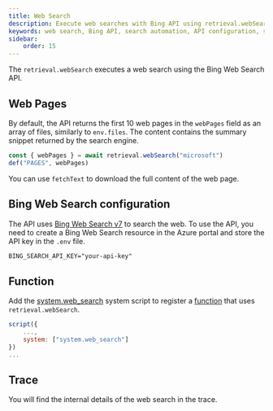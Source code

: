 ```yaml
---
title: Web Search
description: Execute web searches with Bing API using retrieval.webSearch in scripts.
keywords: web search, Bing API, search automation, API configuration, search function
sidebar:
    order: 15
---
```


The `retrieval.webSearch` executes a web search using the Bing Web Search API.

## Web Pages

By default, the API returns the first 10 web pages in the `webPages` field
as an array of files, similarly to `env.files`. The content contains
the summary snippet returned by the search engine.

```js
const { webPages } = await retrieval.webSearch("microsoft")
def("PAGES", webPages)
```

You can use `fetchText` to download the full content of the web page.

## Bing Web Search configuration

The API uses [Bing Web Search v7](https://learn.microsoft.com/en-us/bing/search-apis/bing-web-search/overview) to search the web. To use the API, you need to create a Bing Web Search resource in the Azure portal and store the API key in the `.env` file.

```txt title=".env"
BING_SEARCH_API_KEY="your-api-key"
```

## Function

Add the [system.web_search](https://github.com/microsoft/genaiscript/blob/main/packages/core/src/genaisrc/system.web_search.genai.js) system script to register a [function](/genaiscript/reference/scripts/functions) that uses `retrieval.webSearch`.

```js
script({
    ...,
    system: ["system.web_search"]
})
...
```

## Trace

You will find the internal details of the web search in the trace.

```

```
